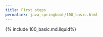 ```yaml
---
title: First steps
permalink: java_springboot/100_basic.html
---
```


{% include 100_basic.md.liquid%}